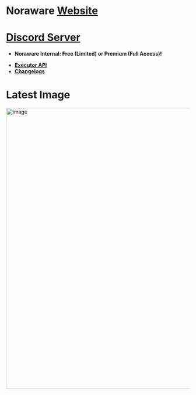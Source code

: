 
# Noraware **[Website](https://noraware.xyz)**
# **[Discord Server](https://discord.gg/7zeRmJ38R8)**
- **Noraware Internal: Free (Limited) or Premium (Full Access)!**
* **[Executor API](api/readme.md)**
* **[Changelogs](api/changelogs.md)**

# Latest Image

<img width="1216" height="768" alt="image" src="https://github.com/user-attachments/assets/c55875bc-b2b7-4336-b7d6-8eae62c95cba" />
